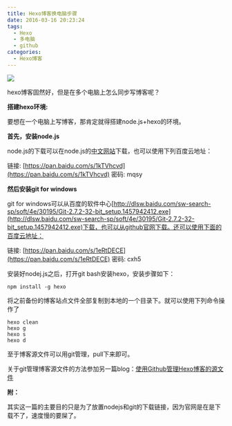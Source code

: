 ```yaml
---
title: Hexo博客换电脑步骤
date: 2016-03-16 20:23:24
tags:
  - Hexo
  - 多电脑
  - github
categories:
  - Hexo博客
---
```

![](http://upload.chinaz.com/2015/1016/1444964380585.png)

hexo博客固然好，但是在多个电脑上怎么同步写博客呢？

<!--more-->

**搭建hexo环境:**

要想在一个电脑上写博客，那肯定就得搭建node.js+hexo的环境。

**首先，安装node.js**

node.js的下载可以在node.js的[中文网站](https://nodejs.cn/)下载，也可以使用下列百度云地址：

链接: [https://pan.baidu.com/s/1kTVhcvd](https://pan.baidu.com/s/1kTVhcvd) 密码: mqsy

**然后安装git for windows**

git for windows可以从百度的软件中心[http://dlsw.baidu.com/sw-search-sp/soft/4e/30195/Git-2.7.2-32-bit_setup.1457942412.exe](http://dlsw.baidu.com/sw-search-sp/soft/4e/30195/Git-2.7.2-32-bit_setup.1457942412.exe)下载，也可以从github官网下载。还可以使用下面的百度云地址：

链接: [https://pan.baidu.com/s/1eRtDECE](https://pan.baidu.com/s/1eRtDECE) 密码: cxh5

安装好nodej.js之后，打开git bash安装hexo，安装步骤如下：

```
npm install -g hexo
```

将之前备份的博客站点文件全部复制到本地的一个目录下。就可以使用下列命令操作了

```
hexo clean
hexo g
hexo s
hexo d
```

至于博客源文件可以用git管理，pull下来即可。

关于git管理博客源文件的方法参加另一篇blog：[使用Github管理Hexo博客的源文件](https://suncle.me/2016/03/16/%E4%BD%BF%E7%94%A8github%E7%AE%A1%E7%90%86hexo%E5%8D%9A%E5%AE%A2%E7%9A%84%E6%BA%90%E6%96%87%E4%BB%B6/)

**附：**

其实这一篇的主要目的只是为了放置nodejs和git的下载链接，因为官网是在是下载不了，速度慢的要屎了。